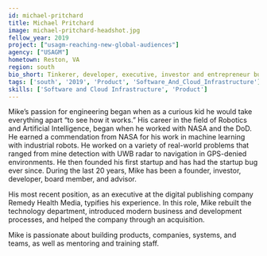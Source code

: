 ```yaml
---
id: michael-pritchard
title: Michael Pritchard
image: michael-pritchard-headshot.jpg
fellow_year: 2019
project: ["usagm-reaching-new-global-audiences"]
agency: ["USAGM"]
hometown: Reston, VA
region: south
bio_short: Tinkerer, developer, executive, investor and entrepreneur building teams and companies.
tags: ['south', '2019', 'Product', 'Software_And_Cloud_Infrastructure']
skills: ['Software and Cloud Infrastructure', 'Product']
---
```


Mike’s passion for engineering began when as a curious kid he would take everything apart “to see how it works.” His career in the field of Robotics and Artificial Intelligence, began when he worked with NASA and the DoD. He earned a commendation from NASA for his work in machine learning with industrial robots. He worked on a variety of real-world problems that ranged from mine detection with UWB radar to navigation in GPS-denied environments. He then founded his first startup and has had the startup bug ever since. During the last 20 years, Mike has been a founder, investor, developer, board member, and advisor.

His most recent position, as an executive at the digital publishing company Remedy Health Media, typifies his experience. In this role, Mike rebuilt the technology department, introduced modern business and development processes, and helped the company through an acquisition.

Mike is passionate about building products, companies, systems, and teams, as well as mentoring and training staff.
